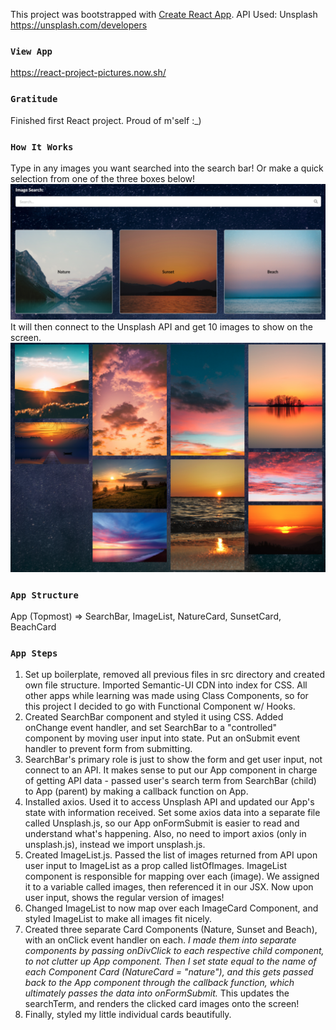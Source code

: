 This project was bootstrapped with [Create React App](https://github.com/facebook/create-react-app).
API Used: Unsplash https://unsplash.com/developers

### `View App`

https://react-project-pictures.now.sh/

### `Gratitude`

Finished first React project. Proud of m'self :\_)

### `How It Works`

Type in any images you want searched into the search bar! Or make a quick selection from one of the three boxes below!
![On App Load Image](/public/imgs/default.png?raw=true 'On Default Load')
It will then connect to the Unsplash API and get 10 images to show on the screen.
![List Images of Sunset](/public/imgs/list-images.png?raw=true 'List of Sunset Images')

### `App Structure`

App (Topmost) => SearchBar, ImageList, NatureCard, SunsetCard, BeachCard

### `App Steps`

1. Set up boilerplate, removed all previous files in src directory and created own file structure. Imported Semantic-UI CDN into index for CSS. All other apps while learning was made using Class Components, so for this project I decided to go with Functional Component w/ Hooks.
2. Created SearchBar component and styled it using CSS. Added onChange event handler, and set SearchBar to a "controlled" component by moving user input into state. Put an onSubmit event handler to prevent form from submitting.
3. SearchBar's primary role is just to show the form and get user input, not connect to an API. It makes sense to put our App component in charge of getting API data - passed user's search term from SearchBar (child) to App (parent) by making a callback function on App.
4. Installed axios. Used it to access Unsplash API and updated our App's state with information received. Set some axios data into a separate file called Unsplash.js, so our App onFormSubmit is easier to read and understand what's happening. Also, no need to import axios (only in unsplash.js), instead we import unsplash.js.
5. Created ImageList.js. Passed the list of images returned from API upon user input to ImageList as a prop called listOfImages. ImageList component is responsible for mapping over each (image). We assigned it to a variable called images, then referenced it in our JSX. Now upon user input, shows the regular version of images!
6. Changed ImageList to now map over each ImageCard Component, and styled ImageList to make all images fit nicely.
7. Created three separate Card Components (Nature, Sunset and Beach), with an onClick event handler on each. <em>I made them into separate components by passing onDivClick to each respective child component, to not clutter up App component. Then I set state equal to the name of each Component Card (NatureCard = "nature"), and this gets passed back to the App component through the callback function, which ultimately passes the data into onFormSubmit.</em> This updates the searchTerm, and renders the clicked card images onto the screen!
8. Finally, styled my little individual cards beautifully.
